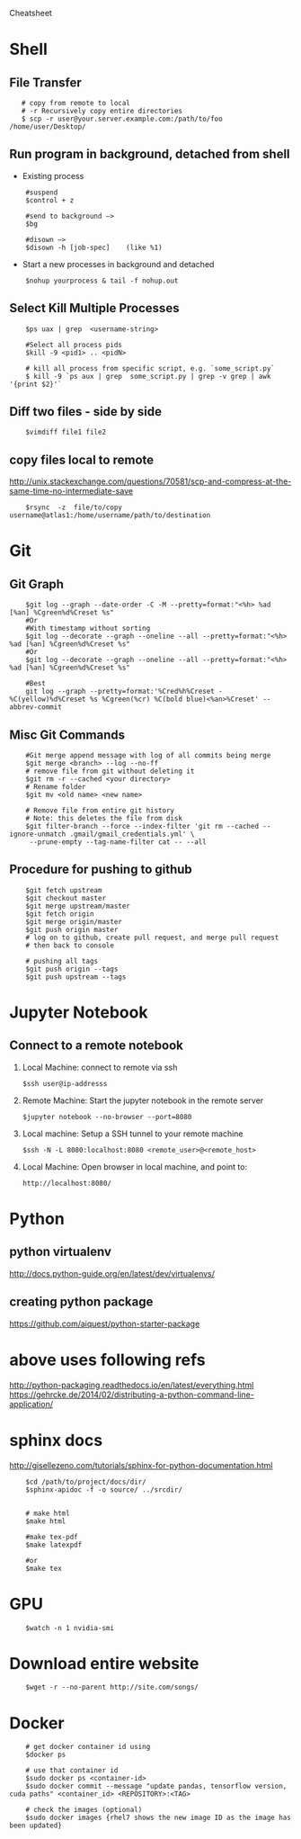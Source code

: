 Cheatsheet


# Shell

## File Transfer
```
   # copy from remote to local
   # -r Recursively copy entire directories
   $ scp -r user@your.server.example.com:/path/to/foo /home/user/Desktop/
```

## Run program in background, detached from shell

  - Existing process

``` 
    #suspend
    $control + z  
    
    #send to background —> 
    $bg
    
    #disown —>  
    $disown -h [job-spec]    (like %1)
```    

  - Start a new processes in background and detached


```
    $nohup yourprocess & tail -f nohup.out
```

## Select Kill Multiple Processes
```
    $ps uax | grep  <username-string> 
    
    #Select all process pids 
    $kill -9 <pid1> .. <pidN>
    
    # kill all process from specific script, e.g. `some_script.py`
    $ kill -9 `ps aux | grep  some_script.py | grep -v grep | awk '{print $2}'`
```    
    
## Diff two files - side by side
```
    $vimdiff file1 file2
 ```
 
 
## copy files local to remote

http://unix.stackexchange.com/questions/70581/scp-and-compress-at-the-same-time-no-intermediate-save

```
    $rsync  -z  file/to/copy  username@atlas1:/home/username/path/to/destination
```


# Git


## Git Graph

```
    $git log --graph --date-order -C -M --pretty=format:"<%h> %ad [%an] %Cgreen%d%Creset %s"
    #Or 
    #With timestamp without sorting
    $git log --decorate --graph --oneline --all --pretty=format:"<%h> %ad [%an] %Cgreen%d%Creset %s"
    #Or 
    $git log --decorate --graph --oneline --all --pretty=format:"<%h> %ad [%an] %Cgreen%d%Creset %s"
    
    #Best
    git log --graph --pretty=format:'%Cred%h%Creset -%C(yellow)%d%Creset %s %Cgreen(%cr) %C(bold blue)<%an>%Creset' --abbrev-commit
```

## Misc Git Commands


```
    #Git merge append message with log of all commits being merge
    $git merge <branch> --log --no-ff
    # remove file from git without deleting it
    $git rm -r --cached <your directory>
    # Rename folder
    $git mv <old name> <new name>
    
    # Remove file from entire git history 
    # Note: this deletes the file from disk
    $git filter-branch --force --index-filter 'git rm --cached --ignore-unmatch .gmail/gmail_credentials.yml' \ 
     --prune-empty --tag-name-filter cat -- --all
```    
    
## Procedure for pushing to github

```
    $git fetch upstream
    $git checkout master
    $git merge upstream/master
    $git fetch origin
    $git merge origin/master
    $git push origin master
    # log on to github, create pull request, and merge pull request
    # then back to console
    
    # pushing all tags
    $git push origin --tags
    $git push upstream --tags
```

# Jupyter Notebook
## Connect to a remote notebook

1) Local Machine: connect to remote via ssh

   `$ssh user@ip-addresss`

2) Remote Machine: Start the jupyter notebook in the remote server 

   `$jupyter notebook --no-browser --port=8080`

3) Local machine: Setup a SSH tunnel to your remote machine

   `$ssh -N -L 8080:localhost:8080 <remote_user>@<remote_host>`

4) Local Machine: Open browser in local machine, and point to:

   `http://localhost:8080/`


# Python

## python virtualenv

http://docs.python-guide.org/en/latest/dev/virtualenvs/


## creating python package

https://github.com/aiquest/python-starter-package

# above uses following refs
http://python-packaging.readthedocs.io/en/latest/everything.html
https://gehrcke.de/2014/02/distributing-a-python-command-line-application/


# sphinx docs


http://gisellezeno.com/tutorials/sphinx-for-python-documentation.html

```
    $cd /path/to/project/docs/dir/
    $sphinx-apidoc -f -o source/ ../srcdir/
    
    
    # make html
    $make html
    
    #make tex-pdf
    $make latexpdf
    
    #or
    $make tex
```

# GPU


```
    $watch -n 1 nvidia-smi
```

# Download entire website


```
    $wget -r --no-parent http://site.com/songs/
```

# Docker


```
    # get docker container id using
    $docker ps
    
    # use that container id
    $sudo docker ps <container-id>
    $sudo docker commit --message "update pandas, tensorflow version, cuda paths" <container_id> <REPOSITORY>:<TAG>
    
    # check the images (optional)
    $sudo docker images {rhel7 shows the new image ID as the image has been updated}    
 ```
 
 
 
